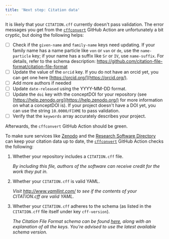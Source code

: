 ```yaml
---
title: 'Next step: Citation data'
---
```


It is likely that your `CITATION.cff` currently doesn't pass validation. The error messages you get from the [`cffconvert`](https://github.com/snorben/eeg_preprocessing_umcu/actions/workflows/cffconvert.yml) GitHub Action are unfortunately a bit cryptic, but doing the following helps:

- [ ] Check if the `given-name` and `family-name` keys need updating. If your family name has a name particle like `von` or `van` or `de`, use the `name-particle` key; if your name has a suffix like `Sr` or `IV`, use `name-suffix`. For details, refer to the schema description: https://github.com/citation-file-format/citation-file-format
- [ ] Update the value of the `orcid` key. If you do not have an orcid yet, you can get one here [https://orcid.org/](https://orcid.org/).
- [ ] Add more authors if needed
- [ ] Update `date-released` using the YYYY-MM-DD format.
- [ ] Update the `doi` key with the conceptDOI for your repository (see [https://help.zenodo.org](https://help.zenodo.org/) for more information on what a conceptDOI is). If your project doesn't have a DOI yet, you can use the string `10.0000/FIXME` to pass validation.
- [ ] Verify that the `keywords` array accurately describes your project.

Afterwards, the `cffconvert` GitHub Action should be green.

To make sure services like [Zenodo](https://zenodo.org) and the [Research Software Directory](https://research-software-directory.org/) can keep your citation data up to date, the [`cffconvert`](https://github.com/snorben/eeg_preprocessing_umcu/actions/workflows/cffconvert.yml) GitHub Action checks the following:

1. Whether your repository includes a `CITATION.cff` file.

    _By including this file, authors of the software can receive credit for the work they put in._

1. Whether your `CITATION.cff` is valid YAML.

    _Visit http://www.yamllint.com/ to see if the contents of your CITATION.cff are valid YAML._

1. Whether your `CITATION.cff` adheres to the schema (as listed in the `CITATION.cff` file itself under key `cff-version`).

    _The Citation File Format schema can be found [here](https://github.com/citation-file-format/citation-file-format), along with an explanation of all the keys. You're advised to use the latest available schema version._
